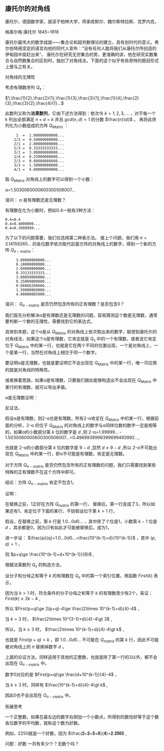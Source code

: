 ## 康托尔的对角线

康托尔，德国数学家，就读于柏林大学，师承库默尔、魏尔斯特拉斯、克罗内克，

格奥尔格·康托尔
1845~1918

康托尔最伟大的数学成就——集合论和超穷数理论的建立，具有划时代的意义。希尔伯特用坚定的语言向他的同代人宣布：“没有任何人能将我们从康托尔所创造的伊甸园中驱赶出来”。
康托尔在研究无穷集合的势，更准确的讲，他在研究实数集合与自然数集合的区别时，独创了对角线法，下面的这个似乎有些奇特的题目形式上便与之有关。

对角线的无理性

考虑有理数序列 $Q_s$：

$1,\frac{1}{2},\frac{2}{1},\frac{1}{3},\frac{3}{1},\frac{1}{4},\frac{2}{3},\frac{3}{2},\frac{4}{1}...$ 

此数列又称为**法莱数列**，它由下述方法得到：依次令 $k=1,2,3,…$ ，对于每一个 $k$ 列出全部满足
 $n + d = k$  并且  $gcd(n,d)=1$ 的分数 $\frac{n}{d}$ 。
再将此序列化为小数组成的方阵 $Q_{Matrix}$ ：

         1  =  1.00000000000...
        1/2 =  0.50000000000...
        2/1 =  2.00000000000...
        1/3 =  0.33333333333...
        3/1 =  3.00000000000...
        1/4 =  0.25000000000...
        2/3 =  0.66666666666...
        3/2 =  1.50000000000...
        4/1 =  4.00000000000...

取 $Q_{Matrix}$ 对角线上的数字可以得到一个小数：

α=1.5030060000600300506007…

请问： α 是有理数还是无理数？

有理数在化为小数时，例如0.4一般有3种方法：

    0.4=0.4
    0.4=0.4000000...
    0.4=0.3999999...

为了以下的问题需要，我们仅选用第二种表示法。
接上个问题，我们用 $\pi=3.14159265…$ 的各位数字依次取代前面方阵的对角线上的数字，得到一个新的方阵 $Q_{\pi-matrix}$：

         3.00000000000...
         0.10000000000...
         2.04000000000...
         0.33133333333...
         3.00050000000...
         0.25009000000...
         0.66666266666...
         1.50000060000...
         4.00000005000...

请问： $Q_{\pi-matrix}$ 是否仍然包含所有的正有理数？是否包含0？

我们首先分析解决α是有理数还是无理数的问题，容易猜测这个数是无理数，通常要判断一个数的无理性，需要找到它的表达式。

具体到本题，这个α是从 $Q_{Matrix}$ 的对角线上依次取出来的数字，联想到康托尔的对角线法，如果这个α是有理数，它肯定就是 $Q_{s}$ 中的一个有理数，或者说它肯定位于 $Q_{Matrix}$ 中的某一行，也就是它在两个不同的位置出现，一个是对角线上，一个是某一行，当然在对角线上相交于同一个数字。

要证明α是无理数，也就是要证明它不会出现在 $Q_{Matrix}$ 中的某一行，唯一可应用的就是对角线的特殊性。

或者换着思路，如果α是有理数，只要我们据此能够构造出不会出现在 $Q_{Matrix}$ 中某行的有理数，就可以导出矛盾。

α是无理数证明：

反证法，

假设α是有理数，则2-α也是有理数，所有2-α肯定在 $Q_{Matrix}$ 中的某一行，根据前面的分析，2-α 的位于 $Q_{Matrix}$ 的对角线上的数字与α同样位数的数字一定是相等的，如果α的小数部分第 $k$ 位的数字是 $d$ ,则 2-α=1.99999... - 1.5030060000600300506007…=0.4969939999399699493992...,

也就是 2-α的小数部分第 $k$ 位的数字是 $9-d$ ,显然 $d\not = 9-d$ ,所以 2-α不可能出现在 $Q_{Matrix}$ 中的某一行，即α不可能是有理数，肯定是无理数。

对于方阵 $Q_{\pi-matrix}$ 是否仍然包含所有的正有理数的问题，我们只需要找到某些特殊的正有理数不在这个方阵中即可。

结论：方阵 $Q_{\pi-matrix}$ 肯定不包含1。

证明：

在替换之前，1正好在方阵 $Q_{matrix}$ 的第一行， 替换后，第一行变成了3，所以如果还有1，肯定位于下面的某行，不妨假设位于第 $k\gt 1$ 行，

假设，在替换之前，第 $k$ 行是 $1.0...0d0...$ ，其中除了个位是1，小数第 $k-1$ 位是 $d$ ，其余都是0，因为只有如此才可能被替换后，成为1，

进一步设： $\frac{p}{q}=1.0...0d0...=\frac{10^{k-1}+d}{10^{k-1}}$ ，其中 $(p,q)=1$ ，

则 $p+q\ge \frac{10^{k-1}+d+10^{k-1}}{8}$ ,

根据法莱数列 $Q_s$ 的构造方法，

设分子和分母之和等于 $k$ 的有理数在 $Q_s$ 中的第一个索引位置，用函数 $First(k)$ 表示，

因为当 $k>1$ 时，符合条件的分子分母之和等于 $k$ 的有理数至少有2个，易证： $First(k)\ge 2k-4$ ,

所以 $First(p+q)\ge 2(p+q)-4\ge \frac{2\times 10^{k-1}+d}{4}-4$ ，

当 $k=3$ 时， $\frac{2\times 10^{3-1}+d}{4}-4\gt 3$ ,

所以，当 $k\ge 3$ 时， $\frac{2\times 10^{k-1}+d}{4}-4\gt k$ ,

也就是 $First(p+q)\gt k$ ，即 $1.0...0d0...$ 不可能在 $Q_{matrix}$ 的第 $k$ 行，因此不可能被对角线上的 $\pi$ 替换掉数字 $d$ 。

上面的论证方法，同样适用于其他的正整数，也就是除了第一行的3以外，都不会出现在 $Q_{\pi-matrix}$ 中。

数字0对应的是 $First(p+q)\ge \frac{d+10^{k-1}}{4}-4$ ，

当 $k\ge 3$ 时，同样有 $\frac{10^{k-1}+d}{4}-4\gt k$ ,

因此0也不会出现在 $Q_{\pi-matrix}$ 中。

拓展思考

一个正整数，如果在最左边的数字右侧加一个小数点，所得到的数恰好等于这个数各位数字的平均数，就称这个数为好数。

例如，2250就是一个好数，因为 $\frac{𝟐+𝟐+𝟓+𝟎}{𝟒}=𝟐.𝟐𝟓𝟎$ ,

问题：好数 一共有多少个？无数个吗？
